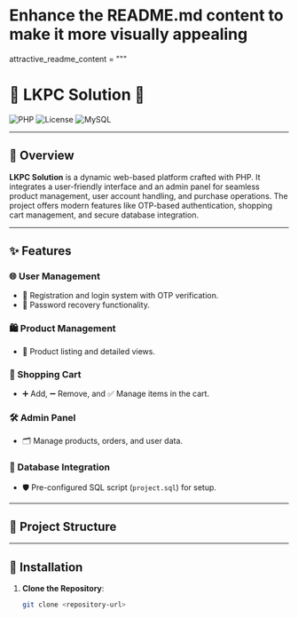 # Enhance the README.md content to make it more visually appealing
attractive_readme_content = """
# 🌟 LKPC Solution 🌟

![PHP](https://img.shields.io/badge/PHP-%5E7.4-blue)
![License](https://img.shields.io/badge/license-MIT-green)
![MySQL](https://img.shields.io/badge/MySQL-Integration-success)

---

## 🚀 Overview

**LKPC Solution** is a dynamic web-based platform crafted with PHP. It integrates a user-friendly interface and an admin panel for seamless product management, user account handling, and purchase operations. The project offers modern features like OTP-based authentication, shopping cart management, and secure database integration.

---

## ✨ Features

### 🌐 User Management
- 🔑 Registration and login system with OTP verification.
- 🔄 Password recovery functionality.

### 🛍️ Product Management
- 📜 Product listing and detailed views.

### 🛒 Shopping Cart
- ➕ Add, ➖ Remove, and ✅ Manage items in the cart.

### 🛠️ Admin Panel
- 🗂️ Manage products, orders, and user data.

### 📂 Database Integration
- 🛡️ Pre-configured SQL script (`project.sql`) for setup.

---

## 📂 Project Structure


---

## 🔧 Installation

1. **Clone the Repository**:
   ```bash
   git clone <repository-url>
